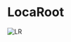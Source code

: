 # LocaRoot

![LR](https://user-images.githubusercontent.com/81421308/160603099-c59f6b13-9428-4309-8bf5-5f31dd66545a.png)

